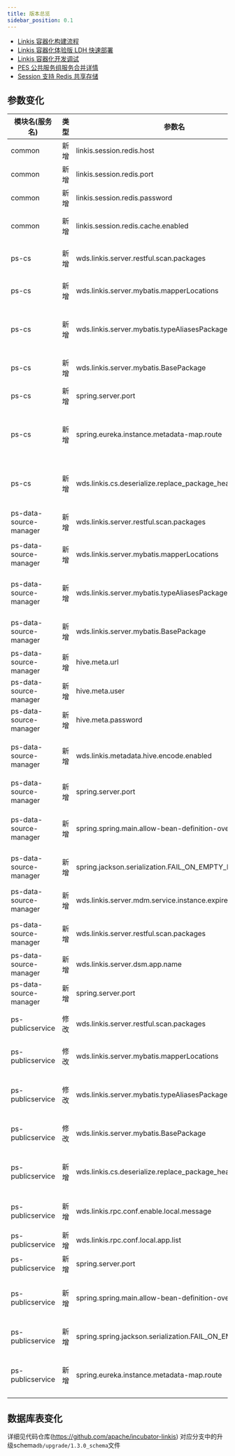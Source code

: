 ```yaml
---
title: 版本总览
sidebar_position: 0.1
--- 
```

- [Linkis 容器化构建流程](/development/linkis-docker-build-instrument.md)
- [Linkis 容器化体验版 LDH 快速部署](/development/linkis-debug-with-helm-charts.md)
- [Linkis 容器化开发调试](development/debug-with-helm-charts.md)
- [PES 公共服务组服务合并详情](/blog/2022/10/09/linkis-service-merge)
- [Session 支持 Redis 共享存储](/user-guide/sso-with-redis.md)


## 参数变化 

| 模块名(服务名)| 类型  |     参数名                                                | 默认值             | 描述                                                    |
| ----------- | ----- | -------------------------------------------------------- | ---------------- | ------------------------------------------------------- |
| common | 新增 |linkis.session.redis.host| 127.0.0.1 | redis连接地址 |
| common | 新增 |linkis.session.redis.port| 6379 | redis连接端口 |
| common | 新增 |linkis.session.redis.password| test123 | redis连接密码 |
| common | 新增 |linkis.session.redis.cache.enabled| false | redis sso 开关 |
| ps-cs | 新增 | wds.linkis.server.restful.scan.packages | org.apache.linkis.cs.server.restful | restful包扫描路径 |
| ps-cs | 新增 | wds.linkis.server.mybatis.mapperLocations | classpath*:org/apache/linkis/cs/persistence/dao/impl/*.xml | mapper扫描路径 |
| ps-cs | 新增 | wds.linkis.server.mybatis.typeAliasesPackage | org.apache.linkis.cs.persistence.entity | 数据表映射实体类包路径 |
| ps-cs | 新增 | wds.linkis.server.mybatis.BasePackage | org.apache.linkis.cs.persistence.dao | Mybatis 包扫描路径 |
| ps-cs | 新增 | spring.server.port | 9108 | 服务端口 |
| ps-cs | 新增 | spring.eureka.instance.metadata-map.route | cs_1_dev | ps-cs路由前缀(必须以cs_打头) |
| ps-cs | 新增 | wds.linkis.cs.deserialize.replace_package_header.enable |  false | 反序列化时是否替换包头部 |
| ps-data-source-manager | 新增 | wds.linkis.server.restful.scan.packages | org.apache.linkis.datasourcemanager.core.restful | restful包扫描路径 |
| ps-data-source-manager | 新增 | wds.linkis.server.mybatis.mapperLocations | classpath:org/apache/linkis/datasourcemanager/core/dao/mapper/*.xml | mapper扫描路径 |
| ps-data-source-manager | 新增 | wds.linkis.server.mybatis.typeAliasesPackage | org.apache.linkis.datasourcemanager.common.domain,org.apache.linkis.datasourcemanager.core.vo | 数据表映射实体类包路径 |
| ps-data-source-manager | 新增 | wds.linkis.server.mybatis.BasePackage | org.apache.linkis.datasourcemanager.core.dao | Mybatis 包扫描路径 |
| ps-data-source-manager | 新增 | hive.meta.url | None | hive连接地址 |
| ps-data-source-manager | 新增 | hive.meta.user | None | hive连接用户 |
| ps-data-source-manager | 新增 | hive.meta.password | None | hive连接密码 |
| ps-data-source-manager | 新增 | wds.linkis.metadata.hive.encode.enabled | false | 是否启用BASE64编解码 |
| ps-data-source-manager | 新增 | spring.server.port | 9109 | 服务端口 |
| ps-data-source-manager | 新增 | spring.spring.main.allow-bean-definition-overriding | true | 是否允许Bean定义覆盖 |
| ps-data-source-manager | 新增 | spring.jackson.serialization.FAIL_ON_EMPTY_BEANS | false | 是否允许空beans |
| ps-data-source-manager | 新增 | wds.linkis.server.mdm.service.instance.expire-in-seconds | 1800 | 服务实例过期时间 |
| ps-data-source-manager | 新增 | wds.linkis.server.restful.scan.packages | org.apache.linkis.metadata.query.server.restful | restful包扫描路径 |
| ps-data-source-manager | 新增 | wds.linkis.server.dsm.app.name | linkis-ps-data-source-manager | 服务名称 |
| ps-data-source-manager | 新增 | spring.server.port | 9110 | 服务端口 |
| ps-publicservice | 修改 | wds.linkis.server.restful.scan.packages | org.apache.linkis.cs.server.restful,org.apache.linkis.datasourcemanager.core.restful,org.apache.linkis.metadata.query.server.restful,org.apache.linkis.jobhistory.restful,org.apache.linkis.variable.restful,org.apache.linkis.configuration.restful,org.apache.linkis.udf.api,org.apache.linkis.filesystem.restful,org.apache.linkis.filesystem.restful,org.apache.linkis.instance.label.restful,org.apache.linkis.metadata.restful.api,org.apache.linkis.cs.server.restful,org.apache.linkis.bml.restful,org.apache.linkis.errorcode.server.restful | restful包扫描路径 |
|ps-publicservice|修改|wds.linkis.server.mybatis.mapperLocations|classpath*:org/apache/linkis/cs/persistence/dao/impl/*.xml,classpath:org/apache/linkis/datasourcemanager/core/dao/mapper/*.xml,classpath:org/apache/linkis/jobhistory/dao/impl/*.xml,classpath:org/apache/linkis/variable/dao/impl/*.xml,classpath:org/apache/linkis/configuration/dao/impl/*.xml,classpath:org/apache/linkis/udf/dao/impl/*.xml,classpath:org/apache/linkis/instance/label/dao/impl/*.xml,classpath:org/apache/linkis/metadata/hive/dao/impl/*.xml,org/apache/linkis/metadata/dao/impl/*.xml,classpath:org/apache/linkis/bml/dao/impl/*.xml|mapper扫描路径|
|ps-publicservice|修改|wds.linkis.server.mybatis.typeAliasesPackage|org.apache.linkis.cs.persistence.entity,org.apache.linkis.datasourcemanager.common.domain,org.apache.linkis.datasourcemanager.core.vo,org.apache.linkis.configuration.entity,org.apache.linkis.jobhistory.entity,org.apache.linkis.udf.entity,org.apache.linkis.variable.entity,org.apache.linkis.instance.label.entity,org.apache.linkis.manager.entity,org.apache.linkis.metadata.domain,org.apache.linkis.bml.entity| 数据表映射实体类包路径 |
|ps-publicservice|修改|wds.linkis.server.mybatis.BasePackage|org.apache.linkis.cs.persistence.dao,org.apache.linkis.datasourcemanager.core.dao,org.apache.linkis.jobhistory.dao,org.apache.linkis.variable.dao,org.apache.linkis.configuration.dao,org.apache.linkis.udf.dao,org.apache.linkis.instance.label.dao,org.apache.linkis.metadata.hive.dao,org.apache.linkis.metadata.dao,org.apache.linkis.bml.dao,org.apache.linkis.errorcode.server.dao,org.apache.linkis.publicservice.common.lock.dao|  Mybatis 包扫描路径 |
| ps-publicservice | 新增 | wds.linkis.cs.deserialize.replace_package_header.enable | false | 反序列化时是否替换包头部 |
| ps-publicservice | 新增 | wds.linkis.rpc.conf.enable.local.message | true | 是否启用本地消息 |
| ps-publicservice | 新增 | wds.linkis.rpc.conf.local.app.list | linkis-ps-publicservice | 本地应用列表 |
| ps-publicservice | 新增 | spring.server.port | 9105 | 服务端口 |
| ps-publicservice | 新增 | spring.spring.main.allow-bean-definition-overriding | true | 是否允许Bean定义覆盖 |
| ps-publicservice | 新增 | spring.spring.jackson.serialization.FAIL_ON_EMPTY_BEANS | false | 是否允许空beans |
| ps-publicservice | 新增 | spring.eureka.instance.metadata-map.route | cs_1_dev | 路由前缀(必须以cs_打头 |


## 数据库表变化 
详细见代码仓库(https://github.com/apache/incubator-linkis) 对应分支中的升级schema`db/upgrade/1.3.0_schema`文件
